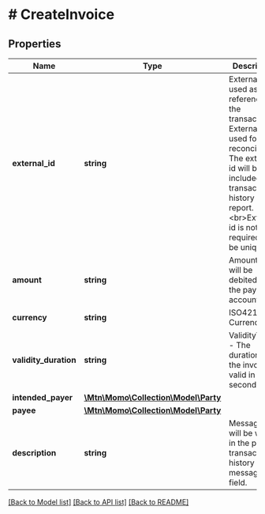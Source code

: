 # # CreateInvoice

## Properties

Name | Type | Description | Notes
------------ | ------------- | ------------- | -------------
**external_id** | **string** | External id is used as a reference to the transaction. External id is used for reconciliation. The external id will be included in transaction history report. &lt;br&gt;External id is not required to be unique. | [optional]
**amount** | **string** | Amount that will be debited from the payer account. | [optional]
**currency** | **string** | ISO4217 Currency | [optional]
**validity_duration** | **string** | ValidityTime - The duration that the invoice is valid in seconds. | [optional]
**intended_payer** | [**\Mtn\Momo\Collection\Model\Party**](Party.md) |  | [optional]
**payee** | [**\Mtn\Momo\Collection\Model\Party**](Party.md) |  | [optional]
**description** | **string** | Message that will be written in the payer transaction history message field. | [optional]

[[Back to Model list]](../../README.md#models) [[Back to API list]](../../README.md#endpoints) [[Back to README]](../../README.md)
